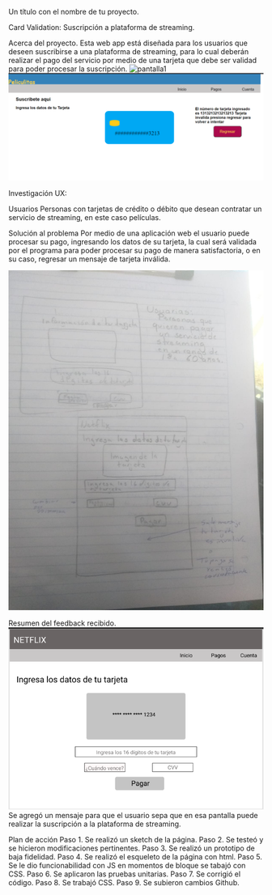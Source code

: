 
Un título con el nombre de tu proyecto.

Card Validation: Suscripción a plataforma de streaming.


Acerca del proyecto.
Esta web app está diseñada para los usuarios que deseen suscribirse a una plataforma de streaming, para lo cual deberán realizar el pago del servicio por medio de una tarjeta que debe ser validad para poder procesar la suscripción.
![pantalla1](pantalla1.png)
![pantalla2](pantalla2.png)

Investigación UX:

Usuarios 
Personas con tarjetas de crédito o débito que desean contratar un servicio de streaming, en este caso películas.

Solución al problema
Por medio de una aplicación web el usuario puede procesar su pago, ingresando los datos de su tarjeta, la cual será validada por el programa para poder procesar su pago de manera satisfactoria, o en su caso, regresar un mensaje de tarjeta inválida.

![sketch](sketh.png)

Resumen del feedback recibido.
![sketch](proto.png)
Se agregó un mensaje para que el usuario sepa que en esa pantalla puede realizar la suscripción a la plataforma de streaming.

Plan de acción
Paso 1. Se realizó un sketch de la página.
Paso 2. Se testeó y se hicieron modificaciones pertinentes.
Paso 3. Se realizó un prototipo de baja fidelidad.
Paso 4. Se realizó el esqueleto de la página con html.
Paso 5. Se le dio funcionabilidad con JS en momentos de bloque se tabajó con CSS.
Paso 6. Se aplicaron las pruebas unitarias.
Paso 7. Se corrigió el código.
Paso 8. Se trabajó CSS.
Paso 9. Se subieron cambios Github.
